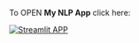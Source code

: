 To OPEN **My NLP App** click here:

[![Streamlit APP](https://static.streamlit.io/badges/streamlit_badge_black_white.svg)](https://my-nlp-app.streamlit.app/)
